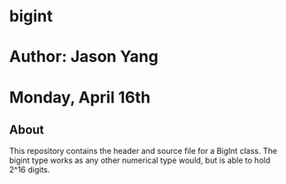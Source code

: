# bigint

# Author: Jason Yang

# Monday, April 16th


## About

This repository contains the header and source file for a BigInt class. The bigint type works as any other numerical type would, but is able to hold 2^16 digits.